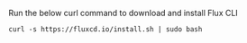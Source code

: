 
Run the below curl command to download and install Flux CLI

```
curl -s https://fluxcd.io/install.sh | sudo bash
```
